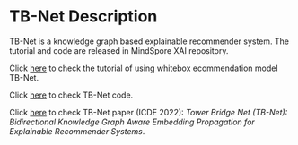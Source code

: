 # TB-Net Description

TB-Net is a knowledge graph based explainable recommender system. The tutorial and code are released in MindSpore XAI repository.

Click [here](https://www.mindspore.cn/xai/docs/en/r1.9/using_tbnet.html) to check the tutorial of using whitebox ecommendation model TB-Net.

Click [here](https://gitee.com/mindspore/xai/tree/r1.9/models/whitebox/tbnet) to check TB-Net code.

Click [here](https://ieeexplore.ieee.org/document/9835387) to check TB-Net paper (ICDE 2022): *Tower Bridge Net (TB-Net): Bidirectional Knowledge Graph Aware Embedding Propagation for Explainable Recommender Systems*.